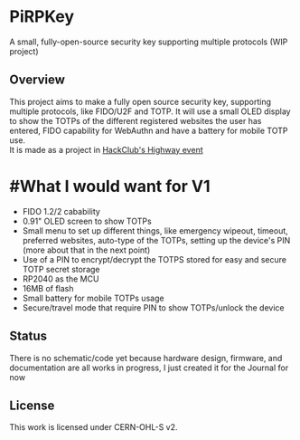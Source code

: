 # PiRPKey
A small, fully-open-source security key supporting multiple protocols (WIP project)


## Overview
This project aims to make a fully open source security key, supporting multiple protocols, like FIDO/U2F and TOTP.
It will use a small OLED display to show the TOTPs of the different registered websites the user has entered, FIDO capability for WebAuthn and have a battery for mobile TOTP use.  
It is made as a project in [HackClub's Highway event](https://highway.hackclub.com)

# #What I would want for V1

- FIDO 1.2/2 cabability
- 0.91" OLED screen to show TOTPs
- Small menu to set up different things, like emergency wipeout, timeout, preferred websites, auto-type of the TOTPs, setting up the device's PIN (more about that in the next point)
- Use of a PIN to encrypt/decrypt the TOTPS stored for easy and secure TOTP secret storage
- RP2040 as the MCU
- 16MB of flash
- Small battery for mobile TOTPs usage
- Secure/travel mode that require PIN to show TOTPs/unlock the device


## Status
There is no schematic/code yet because hardware design, firmware, and documentation are all works in progress, I just created it for the Journal for now

## License
This work is licensed under CERN-OHL-S v2. 

